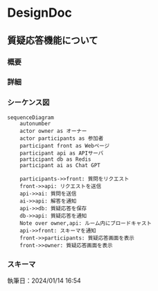 # DesignDoc

## 質疑応答機能について

### 概要

### 詳細

### シーケンス図

```mermaid
sequenceDiagram
    autonumber
    actor owner as オーナー
    actor participants as 参加者
    participant front as Webページ
    participant api as APIサーバ
    participant db as Redis
    participant ai as Chat GPT

    participants->>front: 質問をリクエスト
    front->>api: リクエストを送信
    api->>ai: 質問を送信
    ai->>api: 解答を通知
    api->>db: 質疑応答を保存
    db->>api: 質疑応答を通知
    Note over owner,api: ルーム内にブロードキャスト
    api->>front: スキーマを通知
    front->>participants: 質疑応答画面を表示
    front->>owner: 質疑応答画面を表示
```

### スキーマ

執筆日：2024/01/14 16:54
